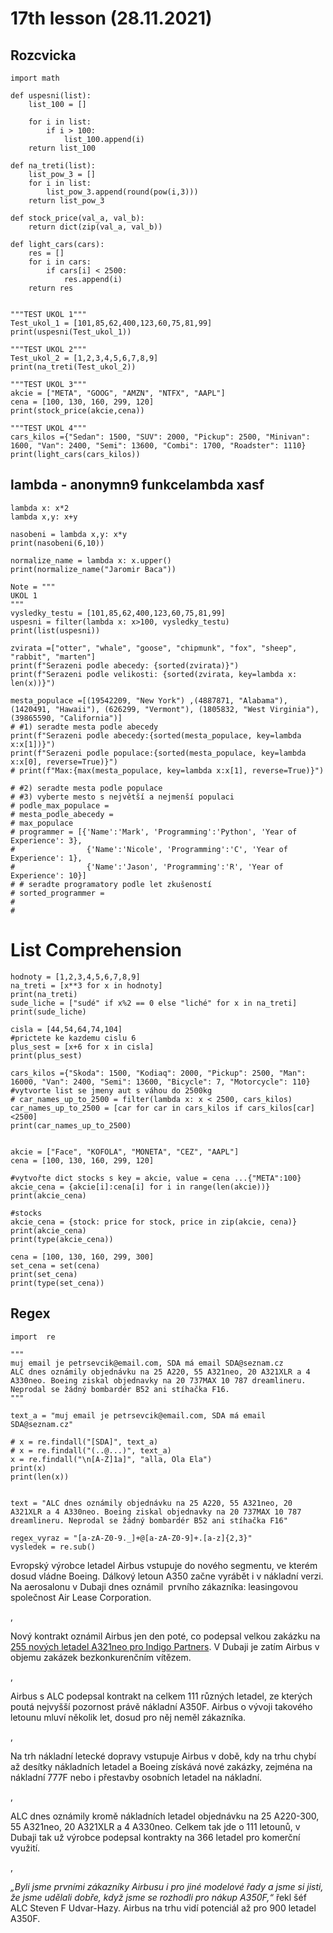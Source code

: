 # 17th lesson (28.11.2021)

## Rozcvicka

```Py
import math

def uspesni(list):
    list_100 = []

    for i in list:
        if i > 100:
            list_100.append(i)
    return list_100

def na_treti(list):
    list_pow_3 = []
    for i in list:
        list_pow_3.append(round(pow(i,3)))
    return list_pow_3

def stock_price(val_a, val_b):
    return dict(zip(val_a, val_b))

def light_cars(cars):
    res = []
    for i in cars:
        if cars[i] < 2500:
            res.append(i)
    return res


"""TEST UKOL 1"""
Test_ukol_1 = [101,85,62,400,123,60,75,81,99]
print(uspesni(Test_ukol_1))

"""TEST UKOL 2"""
Test_ukol_2 = [1,2,3,4,5,6,7,8,9]
print(na_treti(Test_ukol_2))

"""TEST UKOL 3"""
akcie = ["META", "GOOG", "AMZN", "NTFX", "AAPL"]
cena = [100, 130, 160, 299, 120]
print(stock_price(akcie,cena))

"""TEST UKOL 4"""
cars_kilos ={"Sedan": 1500, "SUV": 2000, "Pickup": 2500, "Minivan": 1600, "Van": 2400, "Semi": 13600, "Combi": 1700, "Roadster": 1110}
print(light_cars(cars_kilos))

```
## lambda - anonymn9 funkcelambda xasf

```Py
lambda x: x*2
lambda x,y: x+y

nasobeni = lambda x,y: x*y
print(nasobeni(6,10))

normalize_name = lambda x: x.upper()
print(normalize_name("Jaromir Baca"))

Note = """
UKOL 1
"""
vysledky_testu = [101,85,62,400,123,60,75,81,99]
uspesni = filter(lambda x: x>100, vysledky_testu)
print(list(uspesni))
```

```Py
zvirata =["otter", "whale", "goose", "chipmunk", "fox", "sheep", "rabbit", "marten"]
print(f"Serazeni podle abecedy: {sorted(zvirata)}")
print(f"Serazeni podle velikosti: {sorted(zvirata, key=lambda x: len(x))}")

mesta_populace =[(19542209, "New York") ,(4887871, "Alabama"), (1420491, "Hawaii"), (626299, "Vermont"), (1805832, "West Virginia"), (39865590, "California")]
# #1) seradte mesta podle abecedy
print(f"Serazeni podle abecedy:{sorted(mesta_populace, key=lambda x:x[1])}")
print(f"Serazeni podle populace:{sorted(mesta_populace, key=lambda x:x[0], reverse=True)}")
# print(f"Max:{max(mesta_populace, key=lambda x:x[1], reverse=True)}")

# #2) seradte mesta podle populace
# #3) vyberte mesto s největší a nejmenší populaci
# podle_max_populace =
# mesta_podle_abecedy =
# max_populace
# programmer = [{'Name':'Mark', 'Programming':'Python', 'Year of Experience': 3},
#                {'Name':'Nicole', 'Programming':'C', 'Year of Experience': 1},
#                {'Name':'Jason', 'Programming':'R', 'Year of Experience': 10}]
# # seradte programatory podle let zkušeností
# sorted_programmer =
#
#

```

# List Comprehension
```Py
hodnoty = [1,2,3,4,5,6,7,8,9]
na_treti = [x**3 for x in hodnoty]
print(na_treti)
sude_liche = ["sudé" if x%2 == 0 else "liché" for x in na_treti]
print(sude_liche)
```

```Py
cisla = [44,54,64,74,104]
#prictete ke kazdemu cislu 6
plus_sest = [x+6 for x in cisla]
print(plus_sest)

cars_kilos ={"Skoda": 1500, "Kodiaq": 2000, "Pickup": 2500, "Man": 16000, "Van": 2400, "Semi": 13600, "Bicycle": 7, "Motorcycle": 110}
#vytvorte list se jmeny aut s váhou do 2500kg
# car_names_up_to_2500 = filter(lambda x: x < 2500, cars_kilos)
car_names_up_to_2500 = [car for car in cars_kilos if cars_kilos[car]<2500]
print(car_names_up_to_2500)


akcie = ["Face", "KOFOLA", "MONETA", "CEZ", "AAPL"]
cena = [100, 130, 160, 299, 120]

#vytvořte dict stocks s key = akcie, value = cena ...{"META":100}
akcie_cena = {akcie[i]:cena[i] for i in range(len(akcie))}
print(akcie_cena)

#stocks
akcie_cena = {stock: price for stock, price in zip(akcie, cena)}
print(akcie_cena)
print(type(akcie_cena))

cena = [100, 130, 160, 299, 300]
set_cena = set(cena)
print(set_cena)
print(type(set_cena))
```

## Regex

```Py
import  re

"""
muj email je petrsevcik@email.com, SDA má email SDA@seznam.cz
ALC dnes oznámily objednávku na 25 A220, 55 A321neo, 20 A321XLR a 4 A330neo. Boeing ziskal objednavky na 20 737MAX 10 787 dreamlineru. Neprodal se žádný bombardér B52 ani stíhačka F16.
"""

text_a = "muj email je petrsevcik@email.com, SDA má email SDA@seznam.cz"

# x = re.findall("[SDA]", text_a)
# x = re.findall("(..@...)", text_a)
x = re.findall("\n[A-Z]1a]", "alla, Ola Ela")
print(x)
print(len(x))


text = "ALC dnes oznámily objednávku na 25 A220, 55 A321neo, 20 A321XLR a 4 A330neo. Boeing ziskal objednavky na 20 737MAX 10 787 dreamlineru. Neprodal se žádný bombardér B52 ani stíhačka F16"

regex_vyraz = "[a-zA-Z0-9._]+@[a-zA-Z0-9]+.[a-z]{2,3}"
vysledek = re.sub()
```

<p>Evropský výrobce letadel Airbus vstupuje do nového segmentu, ve kterém dosud vládne Boeing. Dálkový letoun A350 začne vyrábět i v nákladní verzi. Na aerosalonu v Dubaji dnes oznámil  prvního zákazníka: leasingovou společnost Air Lease Corporation.</p>, <p>Nový kontrakt oznámil Airbus jen den poté, co podepsal velkou zakázku na <a href="https://zdopravy.cz/nejvetsi-letecka-zakazka-od-vypuknuti-pandemie-majitel-wizz-airu-objednal-255-a321neo-96692/" rel="noopener" target="_blank">255 nových letadel A321neo pro Indigo Partners</a>. V Dubaji je zatím Airbus v objemu zakázek bezkonkurenčním vítězem.</p>, <p>Airbus s ALC podepsal kontrakt na celkem 111 různých letadel, ze kterých poutá nejvyšší pozornost právě nákladní A350F. Airbus o vývoji takového letounu mluví několik let, dosud pro něj neměl zákazníka.</p>, <p>Na trh nákladní letecké dopravy vstupuje Airbus v době, kdy na trhu chybí až desítky nákladních letadel a Boeing získává nové zakázky, zejména na nákladní 777F nebo i přestavby osobních letadel na nákladní.</p>, <p>ALC dnes oznámily kromě nákladních letadel objednávku na 25 A220-300, 55 A321neo, 20 A321XLR a 4 A330neo. Celkem tak jde o 111 letounů, v Dubaji tak už výrobce podepsal kontrakty na 366 letadel pro komerční využití.</p>, <p><em>„Byli jsme prvními zákazníky Airbusu i pro jiné modelové řady a jsme si jisti, že jsme udělali dobře, když jsme se rozhodli pro nákup A350F,“</em> řekl šéf ALC Steven F Udvar-Hazy. Airbus na trhu vidí potenciál až pro 900 letadel A350F.</p>

